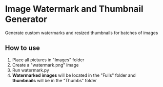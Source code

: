 # Image Watermark and Thumbnail Generator

Generate custom watermarks and resized thumbnails for batches of images

## How to use

1. Place all pictures in "Images" folder
1. Create a "watermark.png" image 
1. Run watermark.py
1. **Watermarked images** will be located in the "Fulls" folder and **thumbnails** will be in the "Thumbs" folder
